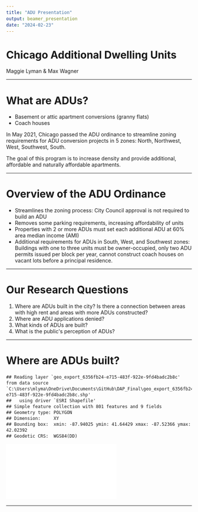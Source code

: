 ```yaml
---
title: "ADU Presentation"
output: beamer_presentation
date: "2024-02-23"
---
```




# Chicago Additional Dwelling Units

Maggie Lyman & Max Wagner

---

# What are ADUs?

  - Basement or attic apartment conversions (granny flats)
  - Coach houses
  
In May 2021, Chicago passed the ADU ordinance to streamline zoning requirements for ADU conversion projects in 5 zones: North, Northwest, West, Southwest, South.

The goal of this program is to increase density and provide additional, affordable and naturally affordable apartments. 

---

# Overview of the ADU Ordinance

  - Streamlines the zoning process: City Council approval is not required to build an ADU
  - Removes some parking requirements, increasing affordability of units
  - Properties with 2 or more ADUs must set each additional ADU at 60% area median income (AMI)
  - Additional requirements for ADUs in South, West, and Southwest zones: Buildings with one to three units must be owner-occupied, only two ADU permits issued per block per year, cannot construct coach houses on vacant lots before a principal residence.
  
---

# Our Research Questions

  1. Where are ADUs built in the city? Is there a connection between areas with high rent and areas with more ADUs constructed? 
  2. Where are ADU applications denied?
  3. What kinds of ADUs are built?
  4. What is the public's perception of ADUs?
  
---

# Where are ADUs built?


```
## Reading layer `geo_export_6356fb24-e715-483f-922e-9fd4badc2b8c' from data source `C:\Users\mlyma\OneDrive\Documents\GitHub\DAP_Final\geo_export_6356fb24-e715-483f-922e-9fd4badc2b8c.shp' 
##   using driver `ESRI Shapefile'
## Simple feature collection with 801 features and 9 fields
## Geometry type: POLYGON
## Dimension:     XY
## Bounding box:  xmin: -87.94025 ymin: 41.64429 xmax: -87.52366 ymax: 42.02392
## Geodetic CRS:  WGS84(DD)
```

![](Slides_files/figure-beamer/unnamed-chunk-2-1.pdf)<!-- --> 

--- 

